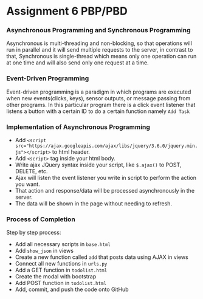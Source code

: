 # Assignment 6 PBP/PBD

### Asynchronous Programming and Synchronous Programming
Asynchronous is multi-threading and non-blocking, so that operations will run in parallel and it will send multiple requests to the server, in contrast to that, Synchronous is single-thread which means only one operation can run at one time and will also send only one request at a time.

### Event-Driven Programming
Event-driven programming is a paradigm in which programs are executed when new events(clicks, keys), sensor outputs, or message passing from other programs. In this particular program there is a click event listener that listens a button with a certain ID to do a certain function namely `Add Task`

### Implementation of Asynchronous Programming
- Add `<script src="https://ajax.googleapis.com/ajax/libs/jquery/3.6.0/jquery.min.js"></script>` to html header.
- Add `<script>` tag inside your html body.
- Write ajax JQuery syntax inside your script, like `$.ajax()` to POST, DELETE, etc.
- Ajax will listen the event listener you write in script to perform the action you want.
- That action and response/data will be processed asynchronously in the server.
- The data will be shown in the page without needing to refresh.

### Process of Completion
Step by step process:
- Add all necessary scripts in `base.html`
- Add `show_json` in views
- Create a new function called `add` that posts data using AJAX in views
- Connect all new functions in `urls.py`
- Add a GET function in `todolist.html`
- Create the modal with bootstrap
- Add POST function in `todolist.html`
- Add, commit, and push the code onto GitHub
